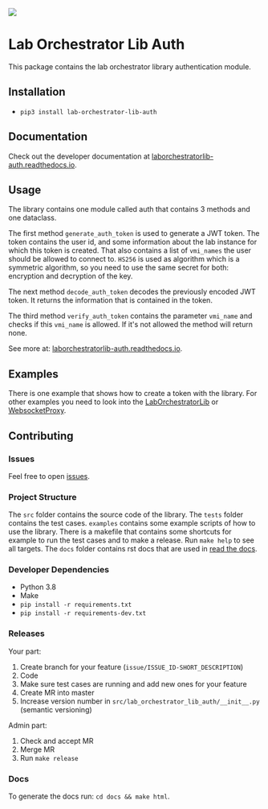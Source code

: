 ![](https://img.shields.io/librariesio/release/pypi/lab-orchestrator-lib-auth)

# Lab Orchestrator Lib Auth

This package contains the lab orchestrator library authentication module.

## Installation

- `pip3 install lab-orchestrator-lib-auth`

## Documentation

Check out the developer documentation at [laborchestratorlib-auth.readthedocs.io](https://laborchestratorlib-auth.readthedocs.io/en/latest/index.html).

## Usage

The library contains one module called auth that contains 3 methods and one dataclass.

The first method `generate_auth_token` is used to generate a JWT token. The token contains the user id, and some information about the lab instance for which this token is created. That also contains a list of `vmi_names` the user should be allowed to connect to. `HS256` is used as algorithm which is a symmetric algorithm, so you need to use the same secret for both: encryption and decryption of the key.

The next method `decode_auth_token` decodes the previously encoded JWT token. It returns the information that is contained in the token.

The third method `verify_auth_token` contains the parameter `vmi_name` and checks if this `vmi_name` is allowed. If it's not allowed the method will return none.

See more at: [laborchestratorlib-auth.readthedocs.io](https://laborchestratorlib-auth.readthedocs.io/en/latest/index.html).

## Examples

There is one example that shows how to create a token with the library. For other examples you need to look into the [LabOrchestratorLib](https://github.com/LabOrchestrator/LabOrchestratorLib) or [WebsocketProxy](https://github.com/LabOrchestrator/WebsocketProxy).

## Contributing

### Issues

Feel free to open [issues](https://github.com/LabOrchestrator/LabOrchestratorLib-Auth/issues).

### Project Structure

The `src` folder contains the source code of the library. The `tests` folder contains the test cases. `examples` contains some example scripts of how to use the library. There is a makefile that contains some shortcuts for example to run the test cases and to make a release. Run `make help` to see all targets. The `docs` folder contains rst docs that are used in [read the docs](https://laborchestratorlib-auth.readthedocs.io/en/latest/).

### Developer Dependencies

- Python 3.8
- Make
- `pip install -r requirements.txt`
- `pip install -r requirements-dev.txt`

### Releases

Your part:

1. Create branch for your feature (`issue/ISSUE_ID-SHORT_DESCRIPTION`)
2. Code
3. Make sure test cases are running and add new ones for your feature
4. Create MR into master
5. Increase version number in `src/lab_orchestrator_lib_auth/__init__.py` (semantic versioning)

Admin part:

1. Check and accept MR
2. Merge MR
3. Run `make release`

### Docs

To generate the docs run: `cd docs && make html`.
